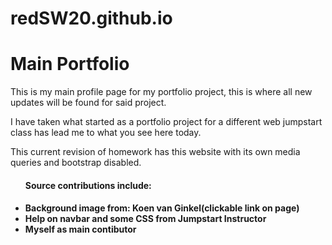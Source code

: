 # redSW20.github.io
<h1>Main Portfolio</h1>

<p>This is my main profile page for my portfolio project, this is where all new updates will be found for said project. </p>

<p>I have taken what started as a portfolio project for a different web jumpstart class has lead me to what you see here today. </p>

<p>This current revision of homework has this website with its own media queries and bootstrap disabled.</p>

<ul><h4>Source contributions include:<h4>
<li>Background image from: Koen van Ginkel(clickable link on page)</li>
<li>Help on navbar and some CSS from Jumpstart Instructor</li>
<li>Myself as main contibutor</li>
</ul>